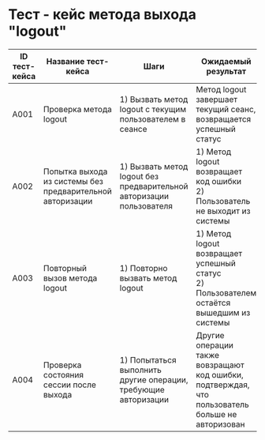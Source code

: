 # Тест - кейс метода выхода "logout"
| ID тест-кейса | Название тест-кейса | Шаги | Ожидаемый результат | 
|-|-|-|-| 
| A001 | Проверка метода logout | 1) Вызвать метод logout с текущим пользователем в сеансе <br>   | Метод logout завершает текущий сеанс, возвращается успешный статус| 
| A002 | Попытка выхода из системы без предварительной авторизации | 1) Вызвать метод logout без предварительной авторизации пользователя  <br>  | 1) Метод logout возвращает код ошибки <br> 2) Пользователь не выходит из системы |  
| A003 | Повторный вызов метода logout |  1) Повторно вызвать метод logout <br>  | 1) Метод logout возвращает успешный статус <br> 2) Пользователем остаётся вышедшим из системы  | 
| A004 | Проверка состояния сессии после выхода |  1) Попытаться выполнить другие операции, требующие авторизации <br>  |  Другие операции также вовзращают код ошибки, подтверждая, что пользователь больше не авторизован <br>  |
